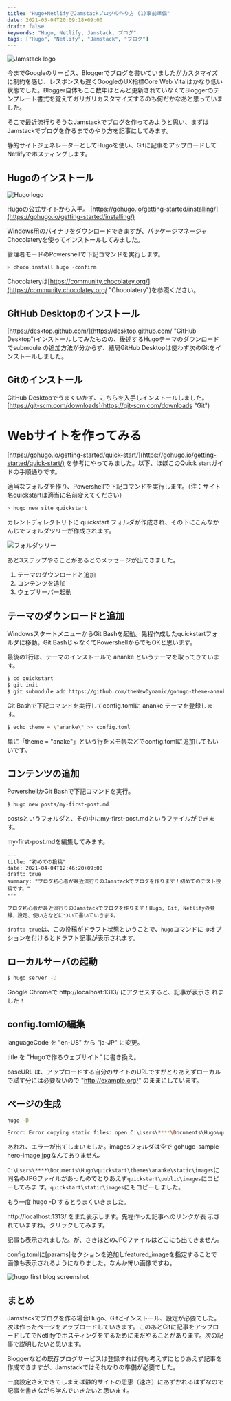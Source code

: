 ```yaml
---
title: "Hugo+NetlifyでJamstackブログの作り方 (1)事前準備"
date: 2021-05-04T20:09:18+09:00
draft: false
keywords: "Hugo, Netlify, Jamstack, ブログ"
tags: ["Hugo", "Netlify", "Jamstack", "ブログ"]
---
```


![Jamstack logo](/image/Jamstack_Logo_Original.svg)

今までGoogleのサービス、Bloggerでブログを書いていましたがカスタマイズに制約を感じ、レスポンスも遅くGoogleのUX指標Core Web Vitalはかなり低い状態でした。Blogger自体もここ数年ほとんど更新されていなくてBloggerのテンプレート書式を覚えてガリガリカスタマイズするのも何だかなあと思っていました。

そこで最近流行りそうなJamstackでブログを作ってみようと思い、まずはJamstackでブログを作るまでのやり方を記事にしてみます。

静的サイトジェネレーターとしてHugoを使い、Gitに記事をアップロードしてNetlifyでホスティングします。

## Hugoのインストール

![Hugo logo](/image/Logo_of_Hugo_the_static_website_generator.svg)

Hugoの公式サイトから入手。
[https://gohugo.io/getting-started/installing/](https://gohugo.io/getting-started/installing/)

Windows用のバイナリをダウンロードできますが、パッケージマネージャ
Chocolateryを使ってインストールしてみました。

管理者モードのPowershellで下記コマンドを実行します。

```powershell
> choco install hugo -confirm
```

Chocolateryは[https://community.chocolatey.org/](https://community.chocolatey.org/ "Chocolatery")を参照ください。

## GitHub Desktopのインストール

[https://desktop.github.com/](https://desktop.github.com/ "GitHub
Desktop")インストールしてみたものの、後述するHugoテーマのダウンロード
でsubmoule の追加方法が分からず、結局GitHub Desktopは使わず次のGitをイ
ンストールしました。

## Gitのインストール

GitHub Desktopでうまくいかず、こちらを入手しインストールしました。
[https://git-scm.com/downloads](https://git-scm.com/downloads "Git")


# Webサイトを作ってみる

[https://gohugo.io/getting-started/quick-start/](https://gohugo.io/getting-started/quick-start/)
を参考にやってみました。以下、ほぼこのQuick startガイドの手順通りです。

適当なフォルダを作り、Powershellで下記コマンドを実行します。（注：サイト名quickstartは適当に名前変えてください）

```powershell
> hugo new site quickstart
```

カレントディレクトリ下に quickstart フォルダが作成され、その下にこんなかんじでフォルダツリーが作成されます。

![フォルダツリー](/image/foldertree.webp)

あと3ステップやることがあるとのメッセージが出てきました。

1. テーマのダウンロードと追加
1. コンテンツを追加
1. ウェブサーバー起動

## テーマのダウンロードと追加

WindowsスタートメニューからGit Bashを起動。先程作成したquickstartフォ
ルダに移動。Git BashじゃなくてPowershellからでもOKと思います。

最後の1行は、テーマのインストールで ananke というテーマを取ってきています。

```sh
$ cd quickstart
$ git init
$ git submodule add https://github.com/theNewDynamic/gohugo-theme-ananke.git themes/ananke
```

Git Bashで下記コマンドを実行してconfig.tomlに ananke テーマを登録します。

```sh
$ echo theme = \"ananke\" >> config.toml
```

単に「theme = "anake"」という行をメモ帳などでconfig.tomlに追加してもい
いです。

## コンテンツの追加

PowershellかGit Bashで下記コマンドを実行。

```sh
$ hugo new posts/my-first-post.md
```

postsというフォルダと、その中にmy-first-post.mdというファイルができま
す。

my-first-post.mdを編集してみます。

```
---
title: "初めての投稿"
date: 2021-04-04T12:46:20+09:00
draft: true
summary: "ブログ初心者が最近流行りのJamstackでブログを作ります！初めてのテスト投稿です。"
---

ブログ初心者が最近流行りのJamstackでブログを作ります！Hugo, Git, Netlifyの登録、設定、使い方などについて書いていきます。
```

`draft: true`は、この投稿がドラフト状態ということで、`hugo`コマンドに`-D`オプションを付けるとドラフト記事が表示されます。


## ローカルサーバの起動

```sh
$ hugo server -D
```

Google Chromeで http://localhost:1313/ にアクセスすると、記事が表示さ
れました！

## config.tomlの編集

languageCode を "en-US" から "ja-JP" に変更。

title を "Hugoで作るウェブサイト" に書き換え。

baseURL は、アップロードする自分のサイトのURLですがとりあえずローカル
で試す分には必要ないので "http://example.org/" のままにしています。

## ページの生成

```sh
hugo -D

Error: Error copying static files: open C:\Users\****\Documents\Hugo\quickstart\public\images\gohugo-default-sample-hero-image.jpg: Access is denied.
```

あれれ、エラーが出てしまいました。imagesフォルダは空で
gohugo-sample-hero-image.jpgなんてありません。

`C:\Users\****\Documents\Hugo\quickstart\themes\ananke\static\images`に
同名のJPGファイルがあったのでとりあえず`quickstart\public\images`にコピーしてみま
す。`quickstart\static\images`にもコピーしました。

もう一度 hugo -D するとうまくいきました。

http://localhost:1313/ をまた表示します。先程作った記事へのリンクが表
示されていますね。クリックしてみます。

記事も表示されました。が、さきほどのJPGファイルはどこにも出てきません。

config.tomlに[params]セクションを追加しfeatured_imageを指定することで
画像も表示されるようになりました。なんか怖い画像ですね。

![hugo first blog screenshot](/image/hugo_first_blog_screenshot.webp)

## まとめ

Jamstackでブログを作る場合Hugo、Gitとインストール、設定が必要でした。次は作ったページをアップロードしていきます。このあとGitに記事をアップロードしてでNetlifyでホスティングをするためにまだやることがあります。次の記事で説明したいと思います。

Bloggerなどの既存ブログサービスは登録すれば何も考えずにとりあえず記事を作成できますが、Jamstackではそれなりの準備が必要でした。

一度設定さえできてしまえば静的サイトの恩恵（速さ）にあずかれるはずなので記事を書きながら学んでいきたいと思います。
